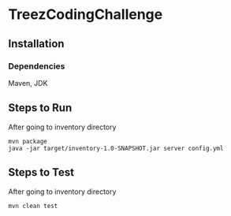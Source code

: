 # TreezCodingChallenge

## Installation

### Dependencies
Maven, JDK

## Steps to Run
After going to inventory directory
```
mvn package
java -jar target/inventory-1.0-SNAPSHOT.jar server config.yml
```

## Steps to Test
After going to inventory directory
```
mvn clean test
```
